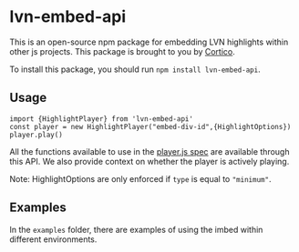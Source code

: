 # lvn-embed-api

This is an open-source npm package for embedding LVN highlights within other js projects.
This package is brought to you by [Cortico](https://cortico.ai/).

To install this package, you should run
`npm install lvn-embed-api`.

## Usage

```
import {HighlightPlayer} from 'lvn-embed-api'
const player = new HighlightPlayer("embed-div-id",{HighlightOptions})
player.play()
```

All the functions available to use in the [player.js spec](https://github.com/embedly/player.js/blob/master/SPEC.rst) are available through this API. We also provide context on whether the player is actively playing.

Note: HighlightOptions are only enforced if `type` is equal to `"minimum"`.

## Examples

In the `examples` folder, there are examples of using the imbed within different environments.
